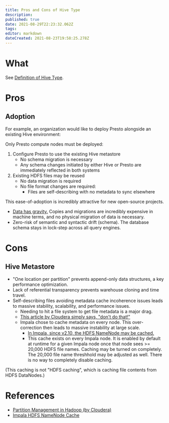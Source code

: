 ```yaml
---
title: Pros and Cons of Hive Type
description: 
published: true
date: 2021-08-29T22:23:32.062Z
tags: 
editor: markdown
dateCreated: 2021-08-23T19:58:25.278Z
---
```


# What
See [Definition of Hive Type](/training/qram/nibbles/definition_of_hive_type).

# Pros

## Adoption
For example, an organization would like to deploy Presto alongside an existing Hive environment:

Only Presto compute nodes must be deployed:
1. Configure Presto to use the existing Hive metastore
   - No schema migration is necessary
   - Any schema changes initiated by either Hive or Presto are immediately reflected in both systems
2. Existing HDFS files may be reused
   - No data migration is required
   - No file format changes are required:
     - Files are self-describing with no metadata to sync elsewhere

This ease-of-adoption is incredibly attractive for new open-source projects.
- [Data has gravity.](/training/qram/raw/definition_of_data_gravity) Copies and migrations are incredibly expensive in machine terms, and no physical migration of data is necessary.
- Zero-risk of semantic and syntactic drift (schema). The database schema stays in lock-step across all query engines.

# Cons

## Hive Metastore
- "One location per partition" prevents append-only data structures, a key performance optimization.
- Lack of referential transparency prevents warehouse cloning and time travel.
- Self-describing files avoiding metadata cache incoherence issues leads to massive stability, scalability, and performance issues.
  - Needing to hit a file system to get file metadata is a major drag.
  - [This article by Cloudera simply says, "don't do that!"](https://blog.cloudera.com/partition-management-in-hadoop/)
  - Impala chose to cache metadata on every node. This over-correction then leads to massive instability at large scale.
    - [In Impala, since v2.10, the HDFS NameNode may be cached.](https://impala.apache.org/docs/build3x/html/topics/impala_scalability.html)
    - This cache exists on every Impala node. It is enabled by default at runtime for a given Impala node once that node sees >= 20,000 HDFS file names. Caching may be turned on completely. The 20,000 file name threshhold may be adjusted as well. There is no way to completely disable caching.

(This caching is not "HDFS caching", which is caching file contents from HDFS DataNodes.)

# References
- [Partition Management in Hadoop (by Cloudera)](https://blog.cloudera.com/partition-management-in-hadoop/)
- [Impala HDFS NameNode Cache](https://impala.apache.org/docs/build3x/html/topics/impala_scalability.html)
